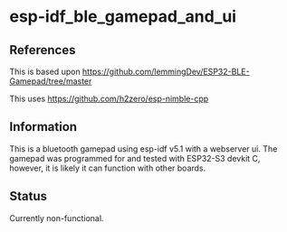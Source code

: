 # esp-idf_ble_gamepad_and_ui

## References

This is based upon https://github.com/lemmingDev/ESP32-BLE-Gamepad/tree/master

This uses
https://github.com/h2zero/esp-nimble-cpp

## Information

This is a bluetooth gamepad using esp-idf v5.1 with a webserver ui.
The gamepad was programmed for and tested with ESP32-S3 devkit C, however, it is likely it can function with other boards.

## Status

Currently non-functional.
